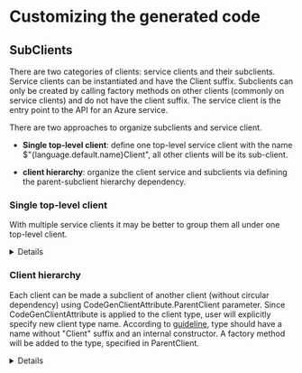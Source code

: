 # Customizing the generated code

## SubClients

There are two categories of clients: service clients and their subclients. Service clients can be instantiated and have the Client suffix. Subclients can only be created by calling factory methods on other clients (commonly on service clients) and do not have the client suffix. The service client is the entry point to the API for an Azure service.

There are two approaches to organize subclients and service client.

- **Single top-level client**: define one top-level service client with the name $"{language.default.name}Client", all other clients will be its sub-client.

- **client hierarchy**: organize the client service and subclients via defining the parent-subclient hierarchy dependency.

### Single top-level client

With multiple service clients it may be better to group them all under one top-level client.

<details>

**Generated code before:**

``` C#
//Generated\RootClient.cs
namespace Azure.Service.SubClients
{
    public partial class RootClient
    {
        public RootClient(string cachedParameter, AzureKeyCredential credential, Uri endpoint = null, SubClientsClientOptions options = null){}
    }
}

//Generated\ParameterClient.cs
namespace Azure.Service.SubClients
{
    public partial class ParameterClient
    {
        public ParameterClient(AzureKeyCredential credential, Uri endpoint = null, SubClientsClientOptions options = null){}
    }
}
```

**Add customize configuration (set single-top-level-client):**

``` md
### AutoRest Configuration
> see https://aka.ms/autorest

``` yaml
namespace: Azure.Service.SubClients
input-file: $(this-folder)/SubClients.json
data-plane: true
security: AzureKey
security-header-name: Fake-Subscription-Key
single-top-level-client: true

```

**Generated code after:**

```C#
//Top-level-client Generated\SubClientsClient.cs
namespace Azure.Service.SubClients
{
    public partial class SubClientsClient
    {
        public SubClientsClient(AzureKeyCredential credential, Uri endpoint = null, SubClientsClientOptions options = null){}
    }
    private Parameter _cachedParameter;

    public virtual Root GetRootClient(string cachedParameter)
    {
        Argument.AssertNotNullOrEmpty(cachedParameter, nameof(cachedParameter));

        return new Root(ClientDiagnostics, _pipeline, _keyCredential, cachedParameter, _endpoint);
    }

    public virtual Parameter GetParameterClient()
    {
        return Volatile.Read(ref _cachedParameter) ?? Interlocked.CompareExchange(ref _cachedParameter, new Parameter(ClientDiagnostics, _pipeline, _keyCredential, _endpoint), null) ?? _cachedParameter;
    }
}

// SubClient: Root Generated\Root.cs
namespace Azure.Service.SubClients
{
    public partial class Root
    {
        internal Root(ClientDiagnostics clientDiagnostics, HttpPipeline pipeline, AzureKeyCredential keyCredential, string cachedParameter, Uri endpoint){}
    }
}

//subclient: Parameter Generated\Parameter.cs
namespace Azure.Service.SubClients
{
    public partial class Parameter
    {
        internal Parameter(ClientDiagnostics clientDiagnostics, HttpPipeline pipeline, AzureKeyCredential keyCredential, Uri endpoint) {}
    }
}

```

</details>

### Client hierarchy

Each client can be made a subclient of another client (without circular dependency) using CodeGenClientAttribute.ParentClient parameter.
Since CodeGenClientAttribute is applied to the client type, user will explicitly specify new client type name. According to [guideline](https://azure.github.io/azure-sdk/dotnet_introduction.html#dotnet-subclients), type should have a name without "Client" suffix and an internal constructor. A factory method will be added to the type, specified in ParentClient.

<details>

**Generated code before:**

``` C#
//Generated\RootClient.cs
namespace Azure.Service.SubClients
{
    public partial class RootClient
    {
        public RootClient(string cachedParameter, AzureKeyCredential credential, Uri endpoint = null, SubClientsClientOptions options = null){}
    }
}

//Generated\ParameterClient.cs
namespace Azure.Service.SubClients
{
    public partial class ParameterClient
    {
        public ParameterClient(AzureKeyCredential credential, Uri endpoint = null, SubClientsClientOptions options = null){}
    }
}
```

**Define client hierarchy customization:**

```C#

//Customizations.cs
using Azure.Core;

namespace Azure.Service.SubClients
{
    [CodeGenClient("ParameterClient", ParentClient = typeof(RootClient))]
    public partial class Parameter { }
}
```

**Generated code after:**

```c#
//Parent client: RootClient Generated\RootClient.cs
namespace Azure.Service.SubClients
{
    public partial class RootClient
    {
        private readonly string _cachedParameter;
        public RootClient(string cachedParameter, AzureKeyCredential credential, Uri endpoint = null, RootClientOptions options = null){}
    }

    private Parameter _cachedParameter0;
    public virtual Parameter GetParameterClient()
    {
        return Volatile.Read(ref _cachedParameter0) ?? Interlocked.CompareExchange(ref _cachedParameter0, new Parameter(ClientDiagnostics, _pipeline, _keyCredential, _endpoint), null) ?? _cachedParameter0;
    }
}

//Sub client: Parameter Generated\Parameter.cs
namespace Azure.Service.SubClients
{
    public partial class Parameter
    {
        internal Parameter(ClientDiagnostics clientDiagnostics, HttpPipeline pipeline, AzureKeyCredential keyCredential, Uri endpoint){}
    }
}


```

</details>